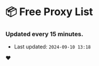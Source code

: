 # :package: Free Proxy List
### Updated every 15 minutes.

- Last updated: `2024-09-10 13:18`

:heart:
